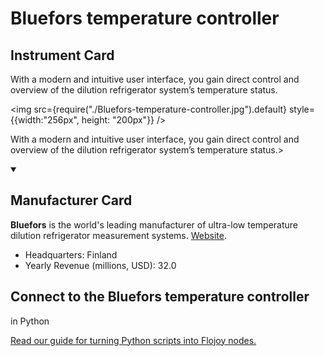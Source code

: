 
# Bluefors temperature controller


## Instrument Card

<div className="flex">

<div>

With a modern and intuitive user interface, you gain direct control and overview of the dilution refrigerator system’s temperature status.

</div>

<img src={require("./Bluefors-temperature-controller.jpg").default} style={{width:"256px", height: "200px"}} />

</div>

With a modern and intuitive user interface, you gain direct control and overview of the dilution refrigerator system’s temperature status.>

<details open>
<summary><h2>Manufacturer Card</h2></summary>

**Bluefors** is the world's leading manufacturer of ultra-low temperature dilution refrigerator measurement systems. <a href="https://bluefors.com/">Website</a>.

<ul>
  <li>Headquarters: Finland</li>
  <li>Yearly Revenue (millions, USD): 32.0</li>
</ul>
</details>

## Connect to the Bluefors temperature controller
 in Python

[Read our guide for turning Python scripts into Flojoy nodes.](https://docs.flojoy.ai/custom-nodes/creating-custom-node/)


